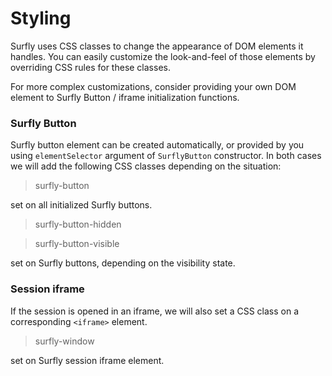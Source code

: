 # Styling
Surfly uses CSS classes to change the appearance of DOM elements it handles. You can easily customize the look-and-feel of those elements by overriding CSS rules for these classes.

For more complex customizations, consider providing your own DOM element to Surfly Button / iframe initialization functions.

### Surfly Button

Surfly button element can be created automatically, or provided by you using `elementSelector` argument of `SurflyButton` constructor. In both cases we will add the following CSS classes depending on the situation:

> surfly-button

set on all initialized Surfly buttons.

> surfly-button-hidden

> surfly-button-visible

set on Surfly buttons, depending on the visibility state.

### Session iframe
If the session is opened in an iframe, we will also set a CSS class on a corresponding `<iframe>` element.

> surfly-window

set on Surfly session iframe element.